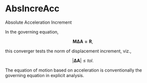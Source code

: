 # AbsIncreAcc

Absolute Acceleration Increment

In the governing equation,

$$
\mathbf{M\Delta{}A=R},
$$

this converger tests the norm of displacement increment, viz.,

$$
\left|\mathbf{\Delta{}A}\right|\leqslant{}tol.
$$

The equation of motion based on acceleration is conventionally the governing equation in explicit analysis.